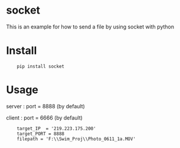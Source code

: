# socket

This is an example for how to send a file by using socket with python

# Install
        pip install socket

# Usage
server : port = 8888 (by default) 

client : port = 6666 (by default) 

        target_IP  = '219.223.175.200'
        target_PORT = 8888
        filepath = 'F:\\Swim_Proj\\Photo_0611_1a.MOV'



